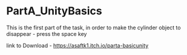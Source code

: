 # PartA_UnityBasics
This is the first part of the task, 
in order to make the cylinder object to disappear - press the space key

link to Download - https://asaftk1.itch.io/parta-basicunity
